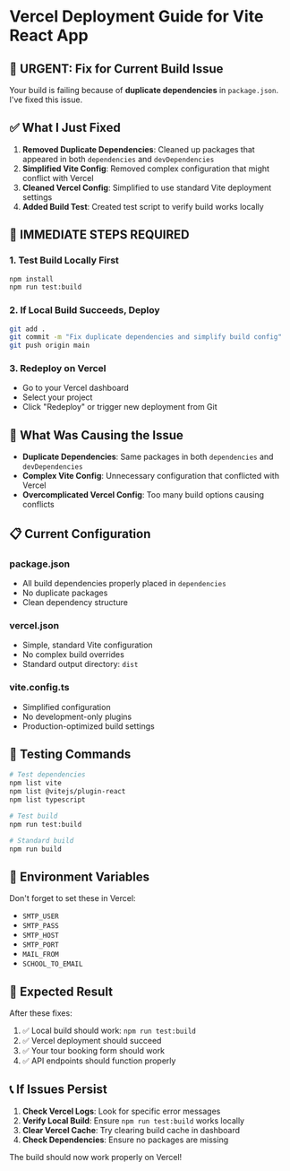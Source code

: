 # Vercel Deployment Guide for Vite React App

## 🚨 URGENT: Fix for Current Build Issue

Your build is failing because of **duplicate dependencies** in `package.json`. I've fixed this issue.

## ✅ What I Just Fixed

1. **Removed Duplicate Dependencies**: Cleaned up packages that appeared in both `dependencies` and `devDependencies`
2. **Simplified Vite Config**: Removed complex configuration that might conflict with Vercel
3. **Cleaned Vercel Config**: Simplified to use standard Vite deployment settings
4. **Added Build Test**: Created test script to verify build works locally

## 🔧 IMMEDIATE STEPS REQUIRED

### 1. Test Build Locally First
```bash
npm install
npm run test:build
```

### 2. If Local Build Succeeds, Deploy
```bash
git add .
git commit -m "Fix duplicate dependencies and simplify build config"
git push origin main
```

### 3. Redeploy on Vercel
- Go to your Vercel dashboard
- Select your project
- Click "Redeploy" or trigger new deployment from Git

## 🐛 What Was Causing the Issue

- **Duplicate Dependencies**: Same packages in both `dependencies` and `devDependencies`
- **Complex Vite Config**: Unnecessary configuration that conflicted with Vercel
- **Overcomplicated Vercel Config**: Too many build options causing conflicts

## 📋 Current Configuration

### package.json
- All build dependencies properly placed in `dependencies`
- No duplicate packages
- Clean dependency structure

### vercel.json
- Simple, standard Vite configuration
- No complex build overrides
- Standard output directory: `dist`

### vite.config.ts
- Simplified configuration
- No development-only plugins
- Production-optimized build settings

## 🧪 Testing Commands

```bash
# Test dependencies
npm list vite
npm list @vitejs/plugin-react
npm list typescript

# Test build
npm run test:build

# Standard build
npm run build
```

## 🔑 Environment Variables

Don't forget to set these in Vercel:
- `SMTP_USER`
- `SMTP_PASS`
- `SMTP_HOST`
- `SMTP_PORT`
- `MAIL_FROM`
- `SCHOOL_TO_EMAIL`

## 🚀 Expected Result

After these fixes:
1. ✅ Local build should work: `npm run test:build`
2. ✅ Vercel deployment should succeed
3. ✅ Your tour booking form should work
4. ✅ API endpoints should function properly

## 📞 If Issues Persist

1. **Check Vercel Logs**: Look for specific error messages
2. **Verify Local Build**: Ensure `npm run test:build` works locally
3. **Clear Vercel Cache**: Try clearing build cache in dashboard
4. **Check Dependencies**: Ensure no packages are missing

The build should now work properly on Vercel!

